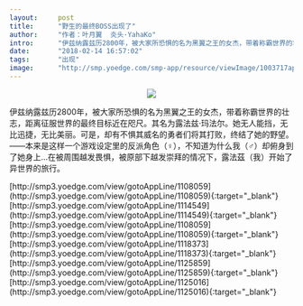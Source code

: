 ```yaml
---
layout:     post
title:      "野生的最终BOSS出现了"
author:     "作者：叶月翼  炎头·YahaKo"
intro:      "伊兹纳露兹历2800年，被大家所恐惧的名为黑翼之王的女杰，带着称霸世界的壮志，距离征服世界的最终目标近在咫尺。其名为露法兹·玛法尔。她无人能挡，无比迅捷，无比美丽。可是，却有不惧其威名的勇者们将其打败，终结了她的野望。——本来是这样一个游戏设定里的反派角色（♀），不知道为什么我（♂）却俯身到了她身上…在被周围越发畏惧，被原部下越发崇拜的情况下，露法茲（我）开始了异世界的旅行。"
date:       "2018-02-14 16:57:02"
tags:       "出现"
image:      "http://smp.yoedge.com/smp-app/resource/viewImage/1003717appline.png"
---
```

<div style="text-align: center">
<p><img src="http://smp.yoedge.com/smp-app/resource/viewImage/1003717appline.png"/></p>
</div>
<p class="post-meta">
<span>伊兹纳露兹历2800年，被大家所恐惧的名为黑翼之王的女杰，带着称霸世界的壮志，距离征服世界的最终目标近在咫尺。其名为露法兹·玛法尔。她无人能挡，无比迅捷，无比美丽。可是，却有不惧其威名的勇者们将其打败，终结了她的野望。——本来是这样一个游戏设定里的反派角色（♀），不知道为什么我（♂）却俯身到了她身上…在被周围越发畏惧，被原部下越发崇拜的情况下，露法茲（我）开始了异世界的旅行。</span>
</p>
[http://smp3.yoedge.com/view/gotoAppLine/1108059](http://smp3.yoedge.com/view/gotoAppLine/1108059){:target="_blank"}
[http://smp3.yoedge.com/view/gotoAppLine/1114549](http://smp3.yoedge.com/view/gotoAppLine/1114549){:target="_blank"}
[http://smp3.yoedge.com/view/gotoAppLine/1108059](http://smp3.yoedge.com/view/gotoAppLine/1108059){:target="_blank"}
[http://smp3.yoedge.com/view/gotoAppLine/1118373](http://smp3.yoedge.com/view/gotoAppLine/1118373){:target="_blank"}
[http://smp3.yoedge.com/view/gotoAppLine/1125859](http://smp3.yoedge.com/view/gotoAppLine/1125859){:target="_blank"}
[http://smp3.yoedge.com/view/gotoAppLine/1125016](http://smp3.yoedge.com/view/gotoAppLine/1125016){:target="_blank"}


